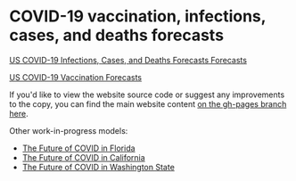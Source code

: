 # COVID-19 vaccination, infections, cases, and deaths forecasts

[US COVID-19 Infections, Cases, and Deaths Forecasts Forecasts](https://scottleibrand.github.io/covid-forecasts/cases.html)

[US COVID-19 Vaccination Forecasts](https://scottleibrand.github.io/covid-forecasts/vaccine.html)

If you'd like to view the website source code or suggest any improvements to the copy, you can find the main website content [on the gh-pages branch here](https://github.com/scottleibrand/covid-forecasts/tree/gh-pages).

Other work-in-progress models:
* [The Future of COVID in Florida](https://my.causal.app/models/27630)
* [The Future of COVID in California](https://my.causal.app/models/27738)
* [The Future of COVID in Washington State](https://my.causal.app/models/27637)
